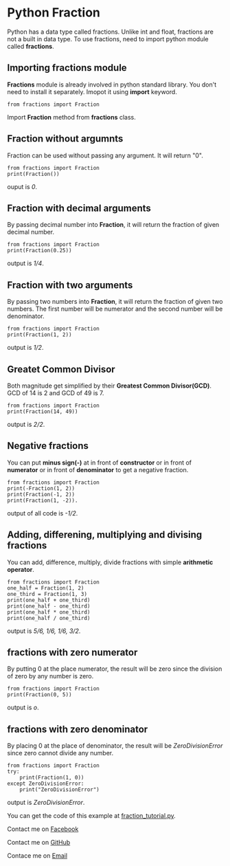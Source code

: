 # Python Fraction
Python has a data type called fractions. Unlike int and float, fractions are not a built in data type. To use fractions, need to import python module called **fractions**.

## Importing fractions module
**Fractions** module is already involved in python standard library. You don't need to install it separately. Imopot it using **import** keyword.
```
from fractions import Fraction
```
Import **Fraction** method from **fractions** class.

## Fraction without argumnts
Fraction can be used without passing any argument. It will return "0".
```
from fractions import Fraction
print(Fraction())
```
 ouput is *0*.

## Fraction with decimal arguments
By passing decimal number into **Fraction**, it will return the fraction of given decimal number.
```
from fractions import Fraction
print(Fraction(0.25))
```
output is *1/4*.

## Fraction with two arguments
By passing two numbers into **Fraction**, it will return the fraction of given two numbers. The first number will be numerator and the second number will be denominator.
```
from fractions import Fraction
print(Fraction(1, 2))
```
output is *1/2*.

## Greatet Common Divisor

Both magnitude get simplified by their **Greatest Common Divisor(GCD)**. GCD of 14 is 2 and GCD of 49 is 7.
```
from fractions import Fraction
print(Fraction(14, 49))
```
output is *2/2*.

## Negative fractions 

You can put **minus sign(-)** at in front of **constructor** or in front of **numerator** or in front of **denominator** to get a negative fraction.
```
from fractions import Fraction
print(-Fraction(1, 2))
print(Fraction(-1, 2))
print(Fraction(1, -2)).
```
output of all code is *-1/2*.

## Adding, differening, multiplying and divising fractions 
You can add, difference, multiply, divide fractions with simple **arithmetic operator**.
```
from fractions import Fraction
one_half = Fraction(1, 2)
one_third = Fraction(1, 3)
print(one_half + one_third)
print(one_half - one_third)
print(one_half * one_third)
print(one_half / one_third)
```
output is *5/6, 1/6, 1/6, 3/2*.

## fractions with zero numerator
By putting 0 at the place numerator, the result will be zero since the division of zero by any number is zero.
```
from fractions import Fraction
print(Fraction(0, 5))
```
output is *o*.

## fractions with zero denominator
By placing 0 at the place of denominator, the result will be *ZeroDivisionError* since zero cannot divide any number.
```
from fractions import Fraction
try:
    print(Fraction(1, 0))
except ZeroDivisionError:
    print("ZeroDivisionError")
```
output is *ZeroDivisionError*.

You can get the code of this example at [fraction_tutorial.py](https://github.com/aungnyeinchan351/PythonFraction/blob/main/fraction_tutorial.py).

Contact me on [Facebook](https://www.facebook.com/zinyaw3063)

Contact me on [GitHub](https://www.github.com/aungnyeinchan351)

Contace me on [Email](mailto:aungnyeinchan3063@protonmail.com)
